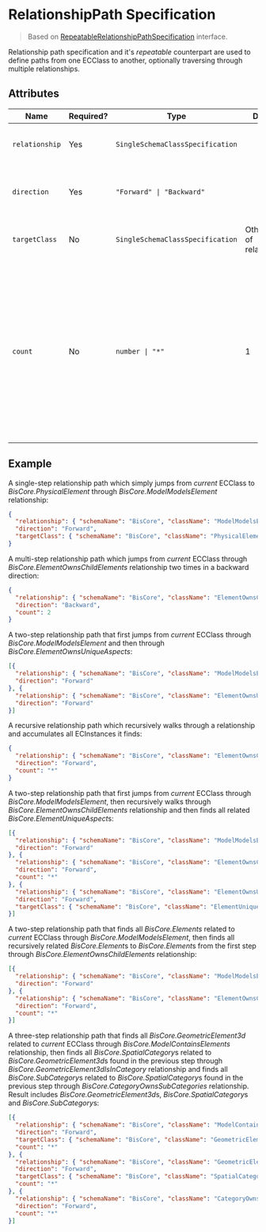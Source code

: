 # RelationshipPath Specification

> Based on [RepeatableRelationshipPathSpecification]($presentation-common) interface.

Relationship path specification and it's *repeatable* counterpart are used to define paths from one ECClass to another, optionally traversing through multiple relationships.

## Attributes

Name | Required? | Type | Default | Meaning
-|-|-|-|-
`relationship` | Yes | `SingleSchemaClassSpecification` | | Specification of the relationship to follow.
`direction` | Yes | `"Forward" \| "Backward"` | | Direction in which the relationship should be followed.
`targetClass` | No | `SingleSchemaClassSpecification` | Other end of relationship | Specification of the related class.
`count` | No | `number \| "*"` | 1 | Number of times the relationship should be traversed. `"*"` makes the step optional, so results of previous step are also included in results of this step, no matter if this step has any output of its own or not.


## Example

A single-step relationship path which simply jumps from *current* ECClass to *BisCore.PhysicalElement* through *BisCore.ModelModelsElement* relationship:

```JSON
{
  "relationship": { "schemaName": "BisCore", "className": "ModelModelsElement" },
  "direction": "Forward",
  "targetClass": { "schemaName": "BisCore", "className": "PhysicalElement" }
}
```

A multi-step relationship path which jumps from *current* ECClass through *BisCore.ElementOwnsChildElements* relationship two times in a backward direction:

```JSON
{
  "relationship": { "schemaName": "BisCore", "className": "ElementOwnsChildElements" },
  "direction": "Backward",
  "count": 2
}
```

A two-step relationship path that first jumps from *current* ECClass through *BisCore.ModelModelsElement* and then through *BisCore.ElementOwnsUniqueAspects*:

```JSON
[{
  "relationship": { "schemaName": "BisCore", "className": "ModelModelsElement" },
  "direction": "Forward"
}, {
  "relationship": { "schemaName": "BisCore", "className": "ElementOwnsUniqueAspects" },
  "direction": "Forward"
}]
```

A recursive relationship path which recursively walks through a relationship and accumulates all ECInstances it finds:

```JSON
{
  "relationship": { "schemaName": "BisCore", "className": "ElementOwnsChildElements" },
  "direction": "Forward",
  "count": "*"
}
```

A two-step relationship path that first jumps from *current* ECClass through *BisCore.ModelModelsElement*, then recursively walks through *BisCore.ElementOwnsChildElements* relationship and then finds all related *BisCore.ElementUniqueAspect*s:

```JSON
[{
  "relationship": { "schemaName": "BisCore", "className": "ModelModelsElement" },
  "direction": "Forward"
}, {
  "relationship": { "schemaName": "BisCore", "className": "ElementOwnsChildElements" },
  "direction": "Forward",
  "count": "*"
}, {
  "relationship": { "schemaName": "BisCore", "className": "ElementOwnsUniqueAspects" },
  "direction": "Forward",
  "targetClass": { "schemaName": "BisCore", "className": "ElementUniqueAspect" }
}]
```

A two-step relationship path that finds all *BisCore.Elements* related to *current* ECClass through *BisCore.ModelModelsElement*, then finds all recursively related *BisCore.Element*s to *BisCore.Element*s from the first step through *BisCore.ElementOwnsChildElements* relationship:

```JSON
[{
  "relationship": { "schemaName": "BisCore", "className": "ModelModelsElement" },
  "direction": "Forward"
}, {
  "relationship": { "schemaName": "BisCore", "className": "ElementOwnsChildElements" },
  "direction": "Forward",
  "count": "*"
}]
```

A three-step relationship path that finds all *BisCore.GeometricElement3d* related to *current* ECClass through *BisCore.ModelContainsElements* relationship, then finds all *BisCore.SpatialCategory*s related to *BisCore.GeometricElement3d*s found in the previous step through *BisCore.GeometricElement3dIsInCategory* relationship and finds all *BisCore.SubCategory*s related to *BisCore.SpatialCategory*s found in the previous step through *BisCore.CategoryOwnsSubCategories* relationship. Result includes *BisCore.GeometricElement3d*s, *BisCore.SpatialCategory*s and *BisCore.SubCategory*s:

```JSON
[{
  "relationship": { "schemaName": "BisCore", "className": "ModelContainsElements" },
  "direction": "Forward",
  "targetClass": { "schemaName": "BisCore", "className": "GeometricElement3d" },
  "count": "*"
}, {
  "relationship": { "schemaName": "BisCore", "className": "GeometricElement3dIsInCategory" },
  "direction": "Forward",
  "targetClass": { "schemaName": "BisCore", "className": "SpatialCategory" },
  "count": "*"
}, {
  "relationship": { "schemaName": "BisCore", "className": "CategoryOwnsSubCategories" },
  "direction": "Forward",
  "count": "*"
}]
```
